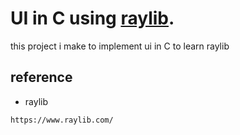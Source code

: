 # UI in C using [raylib](https://www.raylib.com/).
this project i make to implement ui in C to learn raylib

## reference 
- raylib 
```
https://www.raylib.com/
```
